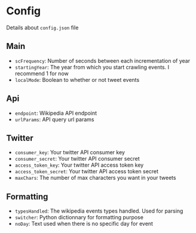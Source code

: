 # Config
  Details about `config.json` file

## Main
  - `scFrequency`: Number of seconds between each incrementation of year
  - `startingYear`: The year from which you start crawling events. I recommend 1 for now
  - `localMode`: Boolean to whether or not tweet events

## Api
  - `endpoint`: Wikipedia API endpoint
  - `urlParams`: API query url params

## Twitter
  - `consumer_key`: Your twitter API consumer key
  - `consumer_secret`: Your twitter API consumer secret
  - `access_token_key`: Your twitter API access token key
  - `access_token_secret`: Your twitter API access token secret
  - `maxChars`: The number of max characters you want in your tweets

## Formatting
  - `typesHandled`: The wikipedia events types handled. Used for parsing
  - `switcher`: Python dictionnary for formatting purpose
  - `noDay`: Text used when there is no specific day for event